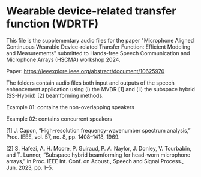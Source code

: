 # Wearable device-related transfer function (WDRTF)



This file is the supplementary audio files for the paper "Microphone Aligned Continuous Wearable Device-related Transfer Function:  Efficient Modeling and Measurements" submitted to Hands-free Speech Communication and Microphone Arrays (HSCMA) workshop 2024.

Paper: https://ieeexplore.ieee.org/abstract/document/10625970

The folders contain audio files both input and outputs of the speech enhancement application using (i) the MVDR [1] and (ii) the subspace hybrid (SS-Hybrid) [2] beamforming methods. 


Example 01: contains the non-overlapping speakers

Example 02: contains concurrent speakers





[1] J. Capon, “High-resolution frequency-wavenumber spectrum analysis,” Proc. IEEE, vol. 57, no. 8, pp. 1408–1418, 1969.

[2] S. Hafezi, A. H. Moore, P. Guiraud, P. A. Naylor, J. Donley, V. Tourbabin, and T. Lunner, “Subspace hybrid beamforming for head-worn microphone arrays,” in Proc. IEEE Int. Conf. on Acoust., Speech and Signal Process., Jun. 2023, pp. 1–5.
